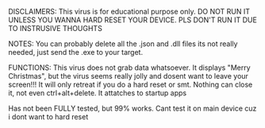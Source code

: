 DISCLAIMERS: This virus is for educational purpose only. DO NOT RUN IT UNLESS YOU WANNA HARD RESET YOUR DEVICE. PLS DON'T RUN IT DUE TO INSTRUSIVE THOUGHTS

NOTES: You can probably delete all the .json and .dll files its not really needed, just send the .exe to your target.

FUNCTIONS: This virus does not grab data whatsoever. It displays "Merry Christmas", but the virus seems really jolly and dosent want to leave your screen!!! It will only retreat if you do a hard reset or smt. Nothing can close it, not even ctrl+alt+delete. It attatches to startup apps

Has not been FULLY tested, but 99% works. Cant test it on main device cuz i dont want to hard reset

